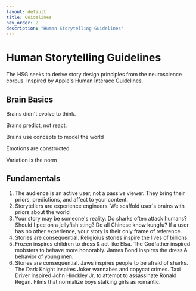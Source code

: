 ```yaml
---
layout: default
title: Guidelines
nav_order: 2
description: "Human Storytelling Guidelines"
---
```


# Human Storytelling Guidelines

The HSG seeks to derive story design principles from the neuroscience corpus. Inspired by [Apple's Human Interace Guidelines](https://developer.apple.com/design/human-interface-guidelines/guidelines/overview).

## Brain Basics

Brains didn't evolve to think.

Brains predict, not react.

Brains use concepts to model the world

Emotions are constructed

Variation is the norm

## Fundamentals

1. The audience is an active user, not a passive viewer. They bring their priors, predictions, and affect to your content.
2. Storytellers are experience engineers. We scaffold user's brains with priors about the world 
3. Your story may be someone's reality. Do sharks often attack humans? Should I pee on a jellyfish sting? Do all Chinese know kungfu? If a user has no other experience, your story is their only frame of reference. 
4. Stories are consequential. Religioius stories inspire the lives of billions.
5. Frozen inspires children to dress & act like Elsa. The Godfather inspired mobsters to behave more honorably. James Bond inspires the dress & behavior of young men.
6. Stories are consequential. Jaws inspires people to be afraid of sharks. The Dark Knight inspires Joker wannabes and copycat crimes. Taxi Driver inspired John Hinckley Jr. to attempt to assassinate Ronald Regan. Films that normalize boys stalking girls as romantic.